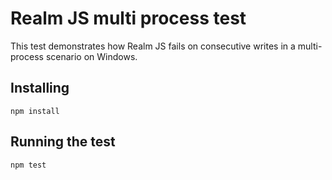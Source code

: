 # Realm JS multi process test

This test demonstrates how Realm JS fails on consecutive writes in a multi-process scenario on Windows.

## Installing

    npm install

## Running the test

    npm test
